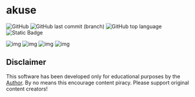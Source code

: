 # akuse

![GitHub](https://img.shields.io/github/license/aleganza/akuse)
![GitHub last commit (branch)](https://img.shields.io/github/last-commit/aleganza/akuse/main)
![GitHub top language](https://img.shields.io/github/languages/top/aleganza/akuse)
![Static Badge](https://img.shields.io/badge/status-developing-828DFD)

<img title="img" alt="img" src="https://i.imgur.com/lb8Foob.png">
<img title="img" alt="img" src="https://i.imgur.com/gm3ZU2V.png">
<img title="img" alt="img" src="https://i.imgur.com/cQsP8Nd.png">
<img title="img" alt="img" src="https://i.imgur.com/p8YgDZh.png">

## Disclaimer

This software has been developed only for educational purposes by the [Author](https://github.com/aleganza). By no means this encourage content piracy. Please support original content creators!